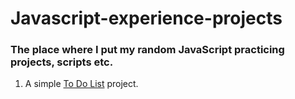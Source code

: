 # Javascript-experience-projects
### The place where I put my random JavaScript practicing projects, scripts etc.

1. A simple [To Do List][todolist] project.


[todolist]: https://codepen.io/akshaych/full/ZEWLKyX
